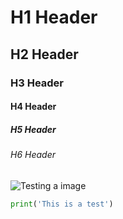 # H1 Header
## H2 Header
### H3 Header
#### H4 Header
##### H5 Header
###### H6 Header

![Testing a image](https://hechingerreport.org/wp-content/uploads/2018/04/Jennifer-Heller-Buckley-PHOTO1.jpg)

```Python
print('This is a test')
```
